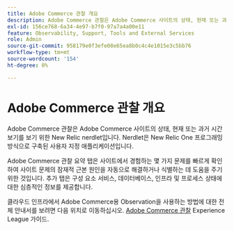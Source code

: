 ```yaml
---
title: Adobe Commerce 관찰 개요
description: Adobe Commerce 관찰은 Adobe Commerce 사이트의 상태, 현재 또는 과거 시간 보기를 보기 위한 New Relic nerdlet입니다. Nerdlet은 New Relic One 프로그래밍 방식으로 구축된 사용자 지정 애플리케이션입니다.
exl-id: 156ce768-6a34-4e97-b7f0-97a7a4a00e11
feature: Observability, Support, Tools and External Services
role: Admin
source-git-commit: 958179e0f3efe08e65ea8b0c4c4e1015e3c5bb76
workflow-type: tm+mt
source-wordcount: '154'
ht-degree: 0%

---
```


# Adobe Commerce 관찰 개요

Adobe Commerce 관찰은 Adobe Commerce 사이트의 상태, 현재 또는 과거 시간 보기를 보기 위한 New Relic nerdlet입니다. Nerdlet은 New Relic One 프로그래밍 방식으로 구축된 사용자 지정 애플리케이션입니다.

Adobe Commerce 관찰 요약 탭은 사이트에서 경험하는 몇 가지 문제를 빠르게 확인하여 사이트 문제의 잠재적 근본 원인을 자동으로 해결하거나 식별하는 데 도움을 주기 위한 것입니다. 추가 탭은 구성 요소 서비스, 데이터베이스, 인프라 및 프로세스 상태에 대한 심층적인 정보를 제공합니다.

클라우드 인프라에서 Adobe Commerce용 Observation을 사용하는 방법에 대한 전체 안내서를 보려면 다음 위치로 이동하십시오. [Adobe Commerce 관찰](https://experienceleague.adobe.com/docs/commerce-operations/tools/observation-for-adobe-commerce/intro.html) Experience League 가이드.
